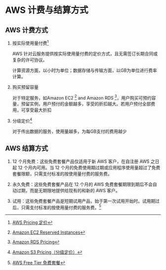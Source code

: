 # AWS 计费与结算方式

## AWS 计费方式

1. 按实际使用量付费[^1]
    
    AWS 针对云服务提供按实际使用量付费的定价方式，且无需签订长期合同或复杂的许可协议。 
    
    计算资源方面，以小时为单位；数据存储与传输方面，以GB为单位进行费率计算。

2. 购买预留容量

    对于特定服务，如Amazon EC2 [^2] and Amazon RDS [^3]，用户购买可预约容量，预留实例，用户预付的金额越多，享受的折扣越大。若用户预付全部费用，可享受最大折扣

3. 分级定价[^4]

    对于传出数据的服务，使用量越多，为每GB支付的费用越少

## AWS 结算方式

1. 12 个月免费：这些免费套餐产品仅适用于新 AWS 客户，在自注册 AWS 之日起 12 个月内可用。当 12 个月的免费使用期过期或应用程序使用量超过了免费套餐限额，只需支付标准的按使用量付费的服务费。

2. 永久免费：这些免费套餐产品在 12 个月的 AWS 免费套餐期限到期后不会自动过期，而是无期限地提供给现有的和新的 AWS 客户。

3. 试用：这些免费套餐产品是短期试用产品，始于第一次试用开始时。试用期过后，只需支付标准的按使用量付费的服务费。[^5]


[^1]:[AWS Pricing 定价](https://aws.amazon.com/pricing/?nc1=h_ls)

[^2]:[Amazon EC2 Reserved Instances](https://aws.amazon.com/ec2/pricing/reserved-instances/?nc1=h_ls)

[^3]:[Amazon RDS Pricing](https://aws.amazon.com/rds/pricing/?nc1=h_ls)

[^4]:[Amazon S3 Pricing（分级定价）](https://aws.amazon.com/rds/pricing/?nc1=h_ls)

[^5]:[AWS Free Tier 免费套餐](https://aws.amazon.com/free/?nc2=h_ql_pr_ft&all-free-tier.sort-by=item.additionalFields.SortRank&all-free-tier.sort-order=asc)



